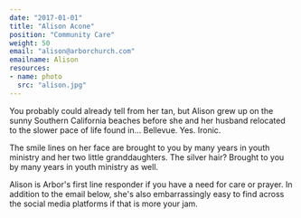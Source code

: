```yaml
---
date: "2017-01-01"
title: "Alison Acone"
position: "Community Care"
weight: 50
email: "alison@arborchurch.com"
emailname: Alison
resources:
- name: photo
  src: "alison.jpg"
---
```

You probably could already tell from her tan, but Alison grew up on the sunny Southern California beaches before she and her husband relocated to the slower pace of life found in... Bellevue. Yes. Ironic. 

The smile lines on her face are brought to you by many years in youth ministry and her two little granddaughters. The silver hair? Brought to you by many years in youth ministry as well.

Alison is Arbor's first line responder if you have a need for care or prayer. In addition to the email below, she's also embarrassingly easy to find across the social media platforms if that is more your jam. 
